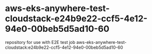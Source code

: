 # aws-eks-anywhere-test-cloudstack-e24b9e22-ccf5-4e12-94e0-00beb5d5ad10-60
repository for use with E2E test job aws-eks-anywhere-test-cloudstack:e24b9e22-ccf5-4e12-94e0-00beb5d5ad10-60

